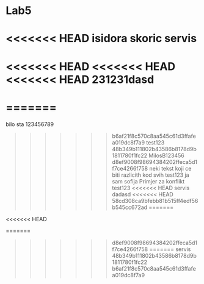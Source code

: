 # Lab5
<<<<<<< HEAD
isidora skoric
servis
=======
<<<<<<< HEAD
<<<<<<< HEAD
<<<<<<< HEAD
231231dasd
=======
=======
=======
bilo sta
123456789
>>>>>>> b6af21f8c570c8aa545c61d3ffafea019dc8f7a9
test123
>>>>>>> 48b349b111802b43586b8178d9b1811780f1fc22
MilosB123456
>>>>>>> d8ef9008f98694384202ffeca5d1f7ce4266f758
neki tekst koji ce biti razlicith kod svih
test123
ja sam sofija
Primjer za konflikt
test123
<<<<<<< HEAD
servis
dadasd
<<<<<<< HEAD
>>>>>>> 58cd308ca9bfebb81b515ff4edf56b545cc672ad
=======


<<<<<<< HEAD

=======
>>>>>>> d8ef9008f98694384202ffeca5d1f7ce4266f758
=======
servis
>>>>>>> 48b349b111802b43586b8178d9b1811780f1fc22
>>>>>>> b6af21f8c570c8aa545c61d3ffafea019dc8f7a9
